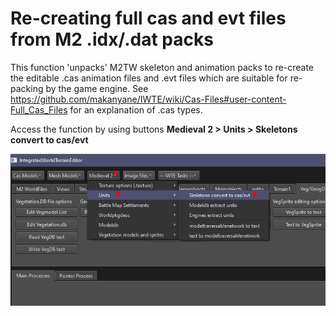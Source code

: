 # Re-creating full cas and evt files from M2 .idx/.dat packs

This function 'unpacks' M2TW skeleton and animation packs to re-create the editable .cas animation files and .evt files which are suitable for re-packing by the game engine.  See https://github.com/makanyane/IWTE/wiki/Cas-Files#user-content-Full_Cas_Files for an explanation of .cas types.

Access the function by using buttons **Medieval 2 > Units > Skeletons convert to cas/evt**

![image](../IWTEgithub_images/M2-convert-to-cas-evt.jpg)

